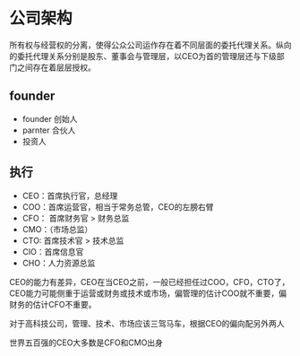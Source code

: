 # 公司架构

所有权与经营权的分离，使得公众公司运作存在着不同层面的委托代理关系。纵向的委托代理关系分别是股东、董事会与管理层，以CEO为首的管理层还与下级部门之间存在着层层授权。

## founder

- founder 创始人
- parnter 合伙人
- 投资人


## 执行
- CEO：首席执行官，总经理
- COO：首席运营官，相当于常务总管，CEO的左膀右臂
- CFO： 首席财务官 > 财务总监
- CMO：（市场总监）
- CTO: 首席技术官 > 技术总监
- CIO：首席信息官
- CHO：人力资源总监

CEO的能力有差异，CEO在当CEO之前，一般已经担任过COO，CFO，CTO了，CEO能力可能侧重于运营或财务或技术或市场，偏管理的估计COO就不重要，偏财务的估计CFO不重要。

对于高科技公司，管理、技术、市场应该三驾马车，根据CEO的偏向配另外两人

世界五百强的CEO大多数是CFO和CMO出身

